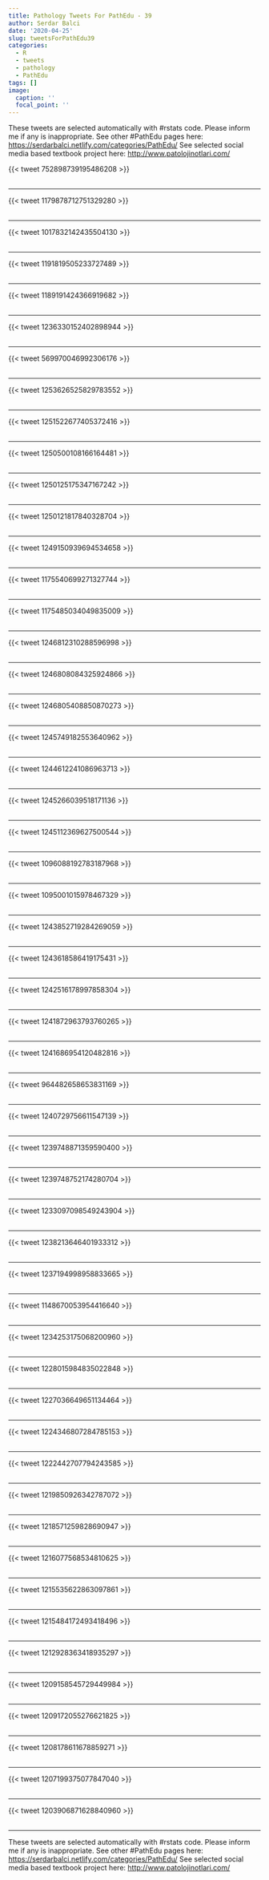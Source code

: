 ```yaml
---
title: Pathology Tweets For PathEdu - 39
author: Serdar Balci
date: '2020-04-25'
slug: tweetsForPathEdu39
categories:
  - R
  - tweets
  - pathology
  - PathEdu
tags: []
image:
  caption: ''
  focal_point: ''
---
```



These tweets are selected automatically with #rstats code. Please inform me if any is inappropriate.
See other #PathEdu pages here: https://serdarbalci.netlify.com/categories/PathEdu/ 
See selected social media based textbook project here: http://www.patolojinotlari.com/

{{< tweet 752898739195486208 >}}
<br>
<br>
<hr>
{{< tweet 1179878712751329280 >}}
<br>
<br>
<hr>
{{< tweet 1017832142435504130 >}}
<br>
<br>
<hr>
{{< tweet 1191819505233727489 >}}
<br>
<br>
<hr>
{{< tweet 1189191424366919682 >}}
<br>
<br>
<hr>
{{< tweet 1236330152402898944 >}}
<br>
<br>
<hr>
{{< tweet 569970046992306176 >}}
<br>
<br>
<hr>
{{< tweet 1253626525829783552 >}}
<br>
<br>
<hr>
{{< tweet 1251522677405372416 >}}
<br>
<br>
<hr>
{{< tweet 1250500108166164481 >}}
<br>
<br>
<hr>
{{< tweet 1250125175347167242 >}}
<br>
<br>
<hr>
{{< tweet 1250121817840328704 >}}
<br>
<br>
<hr>
{{< tweet 1249150939694534658 >}}
<br>
<br>
<hr>
{{< tweet 1175540699271327744 >}}
<br>
<br>
<hr>
{{< tweet 1175485034049835009 >}}
<br>
<br>
<hr>
{{< tweet 1246812310288596998 >}}
<br>
<br>
<hr>
{{< tweet 1246808084325924866 >}}
<br>
<br>
<hr>
{{< tweet 1246805408850870273 >}}
<br>
<br>
<hr>
{{< tweet 1245749182553640962 >}}
<br>
<br>
<hr>
{{< tweet 1244612241086963713 >}}
<br>
<br>
<hr>
{{< tweet 1245266039518171136 >}}
<br>
<br>
<hr>
{{< tweet 1245112369627500544 >}}
<br>
<br>
<hr>
{{< tweet 1096088192783187968 >}}
<br>
<br>
<hr>
{{< tweet 1095001015978467329 >}}
<br>
<br>
<hr>
{{< tweet 1243852719284269059 >}}
<br>
<br>
<hr>
{{< tweet 1243618586419175431 >}}
<br>
<br>
<hr>
{{< tweet 1242516178997858304 >}}
<br>
<br>
<hr>
{{< tweet 1241872963793760265 >}}
<br>
<br>
<hr>
{{< tweet 1241686954120482816 >}}
<br>
<br>
<hr>
{{< tweet 964482658653831169 >}}
<br>
<br>
<hr>
{{< tweet 1240729756611547139 >}}
<br>
<br>
<hr>
{{< tweet 1239748871359590400 >}}
<br>
<br>
<hr>
{{< tweet 1239748752174280704 >}}
<br>
<br>
<hr>
{{< tweet 1233097098549243904 >}}
<br>
<br>
<hr>
{{< tweet 1238213646401933312 >}}
<br>
<br>
<hr>
{{< tweet 1237194998958833665 >}}
<br>
<br>
<hr>
{{< tweet 1148670053954416640 >}}
<br>
<br>
<hr>
{{< tweet 1234253175068200960 >}}
<br>
<br>
<hr>
{{< tweet 1228015984835022848 >}}
<br>
<br>
<hr>
{{< tweet 1227036649651134464 >}}
<br>
<br>
<hr>
{{< tweet 1224346807284785153 >}}
<br>
<br>
<hr>
{{< tweet 1222442707794243585 >}}
<br>
<br>
<hr>
{{< tweet 1219850926342787072 >}}
<br>
<br>
<hr>
{{< tweet 1218571259828690947 >}}
<br>
<br>
<hr>
{{< tweet 1216077568534810625 >}}
<br>
<br>
<hr>
{{< tweet 1215535622863097861 >}}
<br>
<br>
<hr>
{{< tweet 1215484172493418496 >}}
<br>
<br>
<hr>
{{< tweet 1212928363418935297 >}}
<br>
<br>
<hr>
{{< tweet 1209158545729449984 >}}
<br>
<br>
<hr>
{{< tweet 1209172055276621825 >}}
<br>
<br>
<hr>
{{< tweet 1208178611678859271 >}}
<br>
<br>
<hr>
{{< tweet 1207199375077847040 >}}
<br>
<br>
<hr>
{{< tweet 1203906871628840960 >}}
<br>
<br>
<hr>


These tweets are selected automatically with #rstats code. Please inform me if any is inappropriate.
See other #PathEdu pages here: https://serdarbalci.netlify.com/categories/PathEdu/ 
See selected social media based textbook project here: http://www.patolojinotlari.com/
